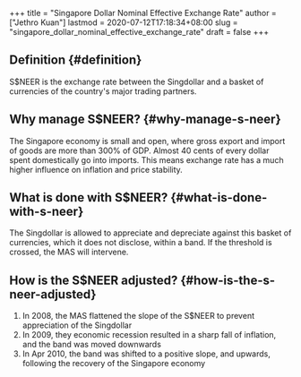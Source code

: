 +++
title = "Singapore Dollar Nominal Effective Exchange Rate"
author = ["Jethro Kuan"]
lastmod = 2020-07-12T17:18:34+08:00
slug = "singapore_dollar_nominal_effective_exchange_rate"
draft = false
+++

## Definition {#definition}

S\$NEER is the exchange rate between the Singdollar and a basket of currencies of
the country's major trading partners.

## Why manage S\$NEER? {#why-manage-s-neer}

The Singapore economy is small and open, where gross export and import of goods
are more than 300% of GDP. Almost 40 cents of every dollar spent domestically go
into imports. This means exchange rate has a much higher influence on inflation
and price stability.

## What is done with S\$NEER? {#what-is-done-with-s-neer}

The Singdollar is allowed to appreciate and depreciate against this basket of
currencies, which it does not disclose, within a band. If the threshold is
crossed, the MAS will intervene.

## How is the S\$NEER adjusted? {#how-is-the-s-neer-adjusted}

1.  In 2008, the MAS flattened the slope of the S\$NEER to prevent appreciation of the Singdollar
2.  In 2009, they economic recession resulted in a sharp fall of inflation, and
    the band was moved downwards
3.  In Apr 2010, the band was shifted to a positive slope, and upwards, following
    the recovery of the Singapore economy
